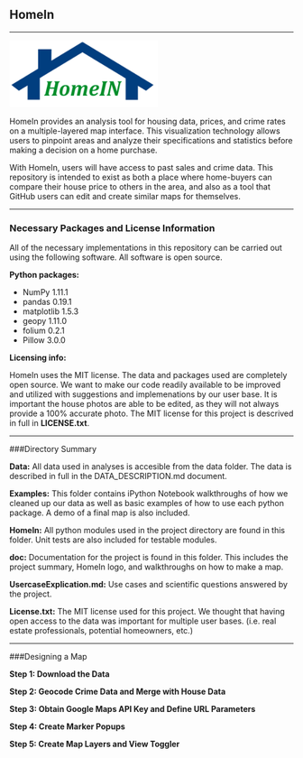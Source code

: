 ## HomeIn

----
  
<img src="doc/HomeIn.png">
  
HomeIn provides an analysis tool for  housing data, prices, and crime rates on a multiple-layered map interface.  This visualization technology allows users to pinpoint areas and analyze their specifications and statistics before making a decision on a home purchase.
     
With HomeIn, users will have  access to past sales and crime data.  This repository is intended to exist as both a place where home-buyers can compare their house price to others in the area, and also as a tool that GitHub users can edit and create similar maps for themselves.

----

### Necessary Packages and License Information
  
All of the necessary implementations in this repository can be carried out using the following software.  All software is open source.
  
**Python packages:**
  
- NumPy 1.11.1  
- pandas 0.19.1  
- matplotlib 1.5.3  
- geopy 1.11.0  
- folium 0.2.1  
- Pillow 3.0.0  

**Licensing info:**
  
HomeIn uses the MIT license.  The data and packages used are completely open source.  We want to make  our code readily available  to be improved and utilized with suggestions and implemenations by our user base.  It is important the house photos are able to be edited, as they will not always provide a 100% accurate photo.  The MIT license for this project is descrived in full in **LICENSE.txt**.

----

###Directory Summary

**Data:** All data used in analyses is accesible from the data folder.  The data is described in full in the DATA_DESCRIPTION.md document.
  
**Examples:** This folder contains iPython Notebook walkthroughs of how we cleaned up our data as well as basic examples of how to use each python package.  A demo of a final map is also included.
  
**HomeIn:** All python modules used in the project directory are found in this folder.  Unit tests are also included for testable modules.
  
**doc:** Documentation for the project is found in this folder.  This includes the project summary, HomeIn logo, and walkthroughs on how to make a map.
  
**UsercaseExplication.md:** Use cases and scientific questions answered by the project.
  
**License.txt:** The  MIT license used for this project.  We thought that having open access to the data was important for multiple user bases. (i.e. real estate professionals, potential homeowners, etc.)
  
----

###Designing a Map
  
**Step 1: Download the Data**
  
**Step 2: Geocode Crime Data and Merge with House Data**
  
**Step 3: Obtain Google Maps API Key and Define URL Parameters**
  
**Step 4: Create Marker Popups**
  
**Step 5: Create Map Layers and View Toggler**
  
